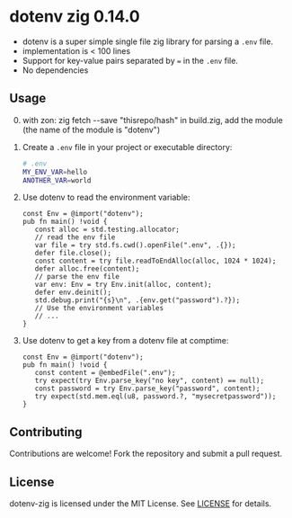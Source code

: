 # dotenv zig 0.14.0

- dotenv is a super simple single file zig library for parsing a `.env` file.
- implementation is < 100 lines
- Support for key-value pairs separated by `=` in the `.env` file.
- No dependencies

## Usage

0. with zon: zig fetch --save "thisrepo/hash"
   in build.zig, add the module (the name of the module is "dotenv")

1. Create a `.env` file in your project or executable directory:

   ```sh
   # .env
   MY_ENV_VAR=hello
   ANOTHER_VAR=world
   ```

2. Use dotenv to read the environment variable:

   ```zig
   const Env = @import("dotenv");
   pub fn main() !void {
      const alloc = std.testing.allocator;
      // read the env file
      var file = try std.fs.cwd().openFile(".env", .{});
      defer file.close();
      const content = try file.readToEndAlloc(alloc, 1024 * 1024);
      defer alloc.free(content);
      // parse the env file
      var env: Env = try Env.init(alloc, content);
      defer env.deinit();
      std.debug.print("{s}\n", .{env.get("password").?});
      // Use the environment variables
      // ...
   }
   ```

3. Use dotenv to get a key from a dotenv file at comptime:

   ```zig
   const Env = @import("dotenv");
   pub fn main() !void {
      const content = @embedFile(".env");
      try expect(try Env.parse_key("no key", content) == null);
      const password = try Env.parse_key("password", content);
      try expect(std.mem.eql(u8, password.?, "mysecretpassword"));
   }
   ```

## Contributing

Contributions are welcome! Fork the repository and submit a pull request.

## License

dotenv-zig is licensed under the MIT License. See [LICENSE](LICENSE) for details.
